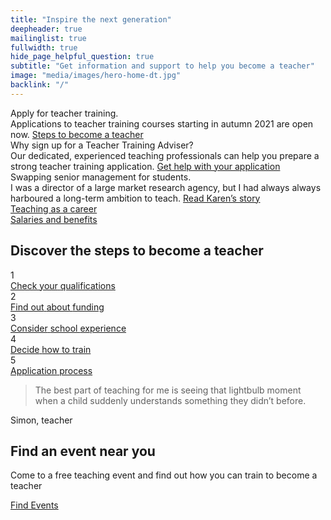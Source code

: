 ```yaml
---
title: "Inspire the next generation"
deepheader: true
mailinglist: true
fullwidth: true
hide_page_helpful_question: true
subtitle: "Get information and support to help you become a teacher"
image: "media/images/hero-home-dt.jpg"
backlink: "/"
---
```


<div class="featured-content__items container-1000">
    <div class="featured-content__item">
        <span class="featured-content__title">Apply for teacher training.</span>
        <div class="featured-content__image" style="background-image: url('assets/images/home-steps.jpg')"></div>
        <div class="featured-content__content">
            <span>Applications to teacher training courses starting in autumn 2021 are open now.</span>
            <a class="featured-content__link" href="https://beta-getintoteaching.education.gov.uk/steps-to-become-a-teacher">Steps to become a teacher</a>
        </div>
    </div>
    <div class="featured-content__item">
        <span class="featured-content__title">Why sign up for a Teacher Training Adviser?</span>
         <a href="https://www.youtube.com/watch?v=vvY7m2YD0Vs" target="_blank" data-action="click->video#play" data-target="video.link">
            <div class="featured-content__image" style="background-image: url('assets/images/home-tta.jpg')">
                <div class="more-stories__thumbs__thumb__play">
                    <div class="icon-play"></div>
                </div>
            </div>
        </a>
        <div class="featured-content__content">
            <span>Our dedicated, experienced teaching professionals can help you prepare a strong teacher training application.</span>
            <a class="featured-content__link" href="https://beta-adviser-getintoteaching.education.gov.uk/">Get help with your application</a>
        </div>
    </div>
    <div class="featured-content__item">
        <span class="featured-content__title">Swapping senior management for students.</span>
        <a href="https://www.youtube.com/watch?v=riY-1DUkLVk" target="_blank" data-action="click->video#play" data-target="video.link">
            <div class="featured-content__image" style="background-image: url('assets/images/home-karen.jpg')">
                <div class="more-stories__thumbs__thumb__play">
                    <div class="icon-play"></div>
                </div>
            </div>
        </a>
        <div class="featured-content__content">
            <span> I was a director of a large market research agency, but I had always always harboured a long-term ambition to teach.</span>
            <a class="featured-content__link" href="/life-as-a-teacher/my-story-into-teaching/career-changers/swapping-senior-management-for-students">Read Karen’s story </a>
        </div>
    </div>
</div>

<div class="cta-links container-1000">
    <a class="cta-link" href="/life-as-a-teacher">
        <div class="cta-link__img" style="background-image: url(assets/images/piclink1.png)">
            <span class="cta-link__label">Teaching as a career</span>
        </div>
    </a>
    <a class="cta-link" href="/life-as-a-teacher/teachers-salaries-and-benefits">
        <div class="cta-link__img" style="background-image: url(assets/images/piclink2.png)">
            <span class="cta-link__label">Salaries and benefits</span>
        </div>
    </a>
</div>

<div class="steps-home">
    <div class="container-1000">
        <div class="steps-home__inner">
            <h2 class="strapline">Discover the steps to become a teacher</h2>
            <div class="steps__wrapper">
                <div class="steps__step">
                        <div class="steps__number"><span>1</span></div>
                        <a href="/steps-to-become-a-teacher" class="steps__link">
                            <span>Check your</span>
                            <span><span>qualifications</span></span>
                        </a>
                    </div>
                    <div class="steps__step">
                        <div class="steps__number"><span>2</span></div>
                        <a href="/steps-to-become-a-teacher#step-2" class="steps__link">
                            <span>Find out</span>
                            <span>about <span>funding</span></span>
                        </a>
                    </div>
                    <div class="steps__step">
                        <div class="steps__number"><span>3</span></div>
                        <a href="/steps-to-become-a-teacher#step-3" class="steps__link">
                            <span>Consider</span>
                            <span>school <span>experience</span></span>
                        </a>
                    </div>
                    <div class="steps__step">
                        <div class="steps__number"><span>4</span></div>
                        <a href="/steps-to-become-a-teacher#step-4" class="steps__link">
                            <span>Decide</span>
                            <span>how to <span>train</span></span>
                        </a>
                    </div>
                    <div class="steps__step">
                        <div class="steps__number"><span>5</span></div>
                        <a href="/steps-to-become-a-teacher#step-5" class="steps__link">
                            <span>Application</span>
                            <span><span>process</span></span>
                        </a>
                    </div>
            </div>
        </div>
    </div>
</div>

<div class="home-quote">
    <div class="container-1000">
        <div class="home-quote__text">
            <blockquote class="home-quote__quote">The best part of teaching for me is seeing that lightbulb moment when a child suddenly understands something they didn’t before.</blockquote>
            <span class="home-quote__citation">Simon, teacher</span>
        </div>
    </div>
    <div class="home-quote__img" style="background-image: url('assets/images/home-quote.jpg')"></div>
</div>

<div class="container-1000">
    <div class="featured-content__item-wide">
        <div class="featured-content__item-wide__image" style="background-image: url('assets/images/map.png')">
            <div class="icon-pin-large"></div>
        </div>
        <div class="featured-content__item-wide__right">
            <h2 class="strapline strapline--overlap">Find an event near you</h2>
            <div class="featured-content__item-wide__content">
                <p>Come to a free teaching event and find out how you can train to become a teacher</p>
                <a class="featured-content__item-wide__link" href="/events">Find Events</a>
            </div>
        </div>
    </div>
</div>



